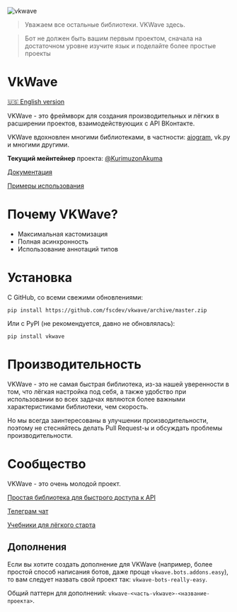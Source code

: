 ![vkwave](https://user-images.githubusercontent.com/28061158/75329873-7f738200-5891-11ea-9565-fd117ea4fc9e.jpg)

> Уважаем все остальные библиотеки. VKWave здесь.

> Бот не должен быть вашим первым проектом, сначала на достаточном уровне изучите язык и поделайте более простые проекты

# VkWave

[:us: English version](readme_en.md)

VKWave - это фреймворк для создания производительных и лёгких в расширении проектов, взаимодействующих с API ВКонтакте.

VKWave вдохновлен многими библиотеками, в частности: [aiogram](https://github.com/aiogram/aiogram), vk.py и многими другими.

**Текущий мейнтейнер** проекта: [@KurimuzonAkuma](https://github.com/KurimuzonAkuma)

[Документация](https://fscdev.github.io/vkwave/)

[Примеры использования](https://github.com/fscdev/vkwave/tree/master/examples)

# Почему VKWave?

- Максимальная кастомизация
- Полная асинхронность
- Использование аннотаций типов

# Установка

С GitHub, со всеми свежими обновлениями:
```
pip install https://github.com/fscdev/vkwave/archive/master.zip
```

Или с PyPI (не рекомендуется, давно не обновлялась):

```
pip install vkwave
```

# Производительность

VKWave - это не самая быстрая библиотека, из-за нашей уверенности в том, что лёгкая настройка под себя, а также удобство при использовании во всех задачах являются более важными характеристиками библиотеки, чем скорость.

Но мы всегда заинтересованы в улучшении производительности, поэтому не стесняйтесь делать Pull Request-ы и обсуждать проблемы производительности.

# Сообщество

VKWave - это очень молодой проект.

[Простая библиотека для быстрого доступа к API](https://github.com/prostomarkeloff/vkwave-api)

[Телеграм чат](https://t.me/vkwave)

[Учебники для лёгкого старта](https://github.com/VodoGamer/vkwave-textbooks/tree/master/textbooks)

## Дополнения

Если вы хотите создать дополнение для VKWave (например, более простой способ написания ботов, даже проще `vkwave.bots.addons.easy`), то вам следует назвать свой проект так: `vkwave-bots-really-easy`.

Общий паттерн для дополнений: `vkwave-<часть-vkwave>-<название-проекта>`.

